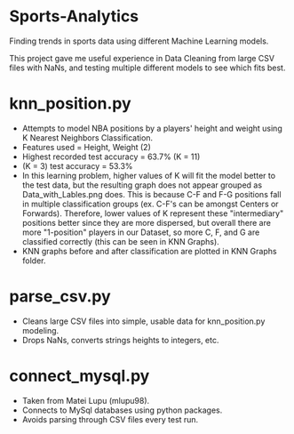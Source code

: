 # Sports-Analytics

Finding trends in sports data using different Machine Learning models.

This project gave me useful experience in Data Cleaning from large CSV files with NaNs, and testing
multiple different models to see which fits best.

# knn_position.py

- Attempts to model NBA positions by a players' height and weight using K Nearest Neighbors Classification.
- Features used = Height, Weight (2)
- Highest recorded test accuracy = 63.7% (K = 11)
- (K = 3) test accuracy = 53.3%
- In this learning problem, higher values of K will fit the model better to the test data, but the
  resulting graph does not appear grouped as Data_with_Lables.png does.  This is because C-F and F-G
  positions fall in multiple classification groups (ex. C-F's can be amongst Centers or Forwards).
  Therefore, lower values of K represent these "intermediary" positions better since they are more
  dispersed, but overall there are more "1-position" players in our Dataset, so more C, F, and G are
  classified correctly (this can be seen in KNN Graphs).
- KNN graphs before and after classification are plotted in KNN Graphs folder.


# parse_csv.py

- Cleans large CSV files into simple, usable data for knn_position.py modeling.
- Drops NaNs, converts strings heights to integers, etc.


# connect_mysql.py
 
 - Taken from Matei Lupu (mlupu98).
 - Connects to MySql databases using python packages.
 - Avoids parsing through CSV files every test run.
